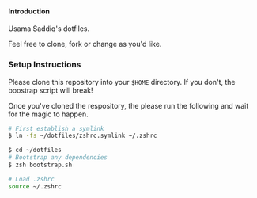 #### Introduction

Usama Saddiq's dotfiles.

Feel free to clone, fork or change as you'd like.


### Setup Instructions

Please clone this repository into your `$HOME` directory. If you don't, the boostrap script will break!

Once you've cloned the respository, the please run the following and wait for the magic to happen.

```bash
# First establish a symlink
$ ln -fs ~/dotfiles/zshrc.symlink ~/.zshrc

$ cd ~/dotfiles
# Bootstrap any dependencies
$ zsh bootstrap.sh

# Load .zshrc
source ~/.zshrc
```